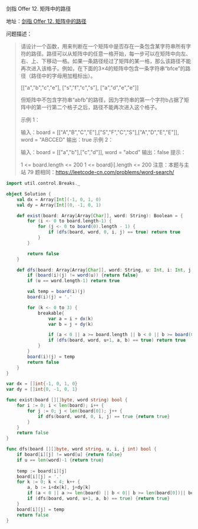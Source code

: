 剑指 Offer 12. 矩阵中的路径

地址：[剑指 Offer 12. 矩阵中的路径](https://leetcode-cn.com/problems/ju-zhen-zhong-de-lu-jing-lcof/)

问题描述：

>请设计一个函数，用来判断在一个矩阵中是否存在一条包含某字符串所有字符的路径。路径可以从矩阵中的任意一格开始，每一步可以在矩阵中向左、右、上、下移动一格。如果一条路径经过了矩阵的某一格，那么该路径不能再次进入该格子。例如，在下面的3×4的矩阵中包含一条字符串“bfce”的路径（路径中的字母用加粗标出）。
>
>[["a","b","c","e"],
>["s","f","c","s"],
>["a","d","e","e"]]
>
>但矩阵中不包含字符串“abfb”的路径，因为字符串的第一个字符b占据了矩阵中的第一行第二个格子之后，路径不能再次进入这个格子。
>
> 
>
>示例 1：
>
>输入：board = [["A","B","C","E"],["S","F","C","S"],["A","D","E","E"]], word = "ABCCED"
>输出：true
>示例 2：
>
>输入：board = [["a","b"],["c","d"]], word = "abcd"
>输出：false
>提示：
>
>1 <= board.length <= 200
>1 <= board[i].length <= 200
>注意：本题与主站 79 题相同：https://leetcode-cn.com/problems/word-search/

``` scala
import util.control.Breaks._

object Solution {
    val dx = Array[Int](-1, 0, 1, 0)
    val dy = Array[Int](0, -1, 0, 1)

    def exist(board: Array[Array[Char]], word: String): Boolean = {
        for (i <- 0 to board.length-1) {
            for (j <- 0 to board(0).length - 1) {
                if (dfs(board, word, 0, i, j) == true) return true
            }
        }

        return false
    }

    def dfs(board: Array[Array[Char]], word: String, u: Int, i: Int, j: Int): Boolean = {
        if (board(i)(j) != word(u)) {return false}
        if (u == word.length-1) return true

        val temp = board(i)(j)
        board(i)(j) = '.'

        for (k <- 0 to 3) {
            breakable{
                var a = i + dx(k)
                var b = j + dy(k)

                if (a < 0 || a >= board.length || b < 0 || b >= board(0).length || board(a)(b) == '.') break()
                if (dfs(board, word, u+1, a, b) == true) return true
            }
        }
        board(i)(j) = temp
        return false
    }
}
```

```go
var dx = []int{-1, 0, 1, 0}
var dy = []int{0, -1, 0, 1}

func exist(board [][]byte, word string) bool {
    for i := 0; i < len(board); i++ {
        for j := 0; j < len(board[0]); j++ {
            if dfs(board, word, 0, i, j) == true {return true}
        }
    } 
    return false
}

func dfs(board [][]byte, word string, u, i, j int) bool {
    if board[i][j] != word[u] {return false}
    if u == len(word)-1 {return true}
 
    temp := board[i][j]
    board[i][j] = '.'
    for k := 0; k < 4; k++ {
        a, b := i+dx[k], j+dy[k]
        if (a < 0 || a >= len(board) || b < 0|| b >= len(board[0])|| board[a][b] == '.' ) {continue}
        if (dfs(board, word, u+1, a, b) == true) {return true}
    }
    board[i][j] = temp
    return false
}
```

